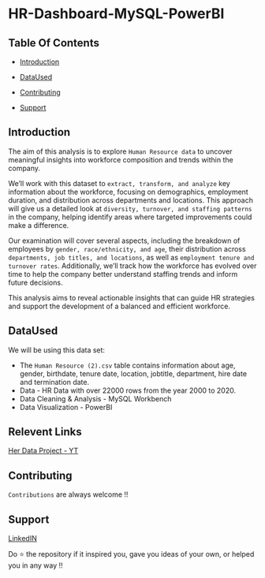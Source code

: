 # HR-Dashboard-MySQL-PowerBI

## Table Of Contents
- [Introduction](#introduction)

- [DataUsed](#dataused)

- [Contributing](#contributing)

- [Support](#support)


## Introduction

The aim of this analysis is to explore `Human Resource data` to uncover meaningful insights into workforce composition and trends within the company.

We’ll work with this dataset to `extract, transform, and analyze` key information about the workforce, focusing on demographics, employment duration, and distribution across departments and locations. This approach will give us a detailed look at `diversity, turnover, and staffing patterns` in the company, helping identify areas where targeted improvements could make a difference.

Our examination will cover several aspects, including the breakdown of employees by `gender, race/ethnicity, and age`, their distribution across `departments, job titles, and locations`, as well as `employment tenure and turnover rates`. Additionally, we’ll track how the workforce has evolved over time to help the company better understand staffing trends and inform future decisions.

This analysis aims to reveal actionable insights that can guide HR strategies and support the development of a balanced and efficient workforce.

## DataUsed

We will be using this data set:

- The `Human Resource (2).csv` table contains information about age, gender, birthdate, tenure date, location, jobtitle, department, hire date and termination date.
- Data - HR Data with over 22000 rows from the year 2000 to 2020.
- Data Cleaning & Analysis - MySQL Workbench
- Data Visualization - PowerBI

## Relevent Links

[Her Data Project - YT](https://www.youtube.com/watch?v=PzyZI9uLXvY)
  

## Contributing
`Contributions` are always welcome !!


## Support

[LinkedIN](https://www.linkedin.com/in/muhammad-zaim-18b16089/)

Do ⭐ the repository if it inspired you, gave you ideas of your own, or helped you in any way !!





